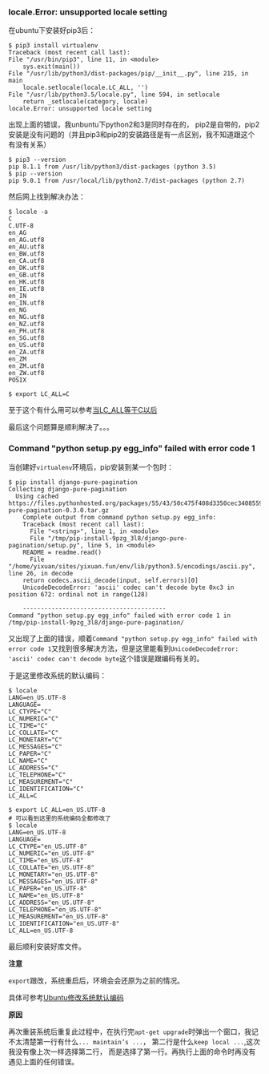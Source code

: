### locale.Error: unsupported locale setting

在ubuntu下安装好pip3后：

	$ pip3 install virtualenv
	Traceback (most recent call last):
  	File "/usr/bin/pip3", line 11, in <module>
    	sys.exit(main())
  	File "/usr/lib/python3/dist-packages/pip/__init__.py", line 215, in main
    	locale.setlocale(locale.LC_ALL, '')
  	File "/usr/lib/python3.5/locale.py", line 594, in setlocale
    	return _setlocale(category, locale)
	locale.Error: unsupported locale setting

出现上面的错误，我unbuntu下python2和3是同时存在的， pip2是自带的，pip2安装是没有问题的（并且pip3和pip2的安装路径是有一点区别，我不知道跟这个有没有关系）

	$ pip3 --version
	pip 8.1.1 from /usr/lib/python3/dist-packages (python 3.5)
	$ pip --version
	pip 9.0.1 from /usr/local/lib/python2.7/dist-packages (python 2.7)

然后网上找到解决办法：

	$ locale -a
	C
	C.UTF-8
	en_AG
	en_AG.utf8
	en_AU.utf8
	en_BW.utf8
	en_CA.utf8
	en_DK.utf8
	en_GB.utf8
	en_HK.utf8
	en_IE.utf8
	en_IN
	en_IN.utf8
	en_NG
	en_NG.utf8
	en_NZ.utf8
	en_PH.utf8
	en_SG.utf8
	en_US.utf8
	en_ZA.utf8
	en_ZM
	en_ZM.utf8
	en_ZW.utf8
	POSIX
	
	$ export LC_ALL=C
	
至于这个有什么用可以参考[当LC_ALL等于C以后](https://blog.csdn.net/spring1208/article/details/54913461)

最后这个问题算是顺利解决了。。。

### Command "python setup.py egg_info" failed with error code 1

当创建好`virtualenv`环境后，pip安装到某一个包时：

	$ pip install django-pure-pagination
	Collecting django-pure-pagination
	  Using cached https://files.pythonhosted.org/packages/55/43/50c475f408d3350cec340855970a5ce02ea12f5a53d520315f200b4847a1/django-pure-pagination-0.3.0.tar.gz
	    Complete output from command python setup.py egg_info:
	    Traceback (most recent call last):
	      File "<string>", line 1, in <module>
	      File "/tmp/pip-install-9pzg_3l8/django-pure-pagination/setup.py", line 5, in <module>
		README = readme.read()
	      File "/home/yixuan/sites/yixuan.fun/env/lib/python3.5/encodings/ascii.py", line 26, in decode
		return codecs.ascii_decode(input, self.errors)[0]
	    UnicodeDecodeError: 'ascii' codec can't decode byte 0xc3 in position 672: ordinal not in range(128)
	    
	    ----------------------------------------
	Command "python setup.py egg_info" failed with error code 1 in /tmp/pip-install-9pzg_3l8/django-pure-pagination/
	
又出现了上面的错误，顺着`Command "python setup.py egg_info" failed with error code 1`又找到很多解决方法，但是这里能看到`UnicodeDecodeError: 'ascii' codec can't decode byte`这个错误是跟编码有关的。

于是这里修改系统的默认编码：

	$ locale
	LANG=en_US.UTF-8
	LANGUAGE=
	LC_CTYPE="C"
	LC_NUMERIC="C"
	LC_TIME="C"
	LC_COLLATE="C"
	LC_MONETARY="C"
	LC_MESSAGES="C"
	LC_PAPER="C"
	LC_NAME="C"
	LC_ADDRESS="C"
	LC_TELEPHONE="C"
	LC_MEASUREMENT="C"
	LC_IDENTIFICATION="C"
	LC_ALL=C

	$ export LC_ALL=en_US.UTF-8
	# 可以看到这里的系统编码全都修改了
	$ locale 
	LANG=en_US.UTF-8
	LANGUAGE=
	LC_CTYPE="en_US.UTF-8"
	LC_NUMERIC="en_US.UTF-8"
	LC_TIME="en_US.UTF-8"
	LC_COLLATE="en_US.UTF-8"
	LC_MONETARY="en_US.UTF-8"
	LC_MESSAGES="en_US.UTF-8"
	LC_PAPER="en_US.UTF-8"
	LC_NAME="en_US.UTF-8"
	LC_ADDRESS="en_US.UTF-8"
	LC_TELEPHONE="en_US.UTF-8"
	LC_MEASUREMENT="en_US.UTF-8"
	LC_IDENTIFICATION="en_US.UTF-8"
	LC_ALL=en_US.UTF-8

最后顺利安装好库文件。

**注意**

`export`跟改，系统重启后，环境会会还原为之前的情况。

具体可参考[Ubuntu修改系统默认编码](https://blog.csdn.net/example440982/article/details/71218685)

**原因**

再次重装系统后重复此过程中，在执行完`apt-get upgrade`时弹出一个窗口，我记不太清楚第一行有什么`... maintain’s ...`， 第二行是什么`keep local ...`,这次我没有像上次一样选择第二行， 而是选择了第一行。再执行上面的命令时再没有遇见上面的任何错误。

